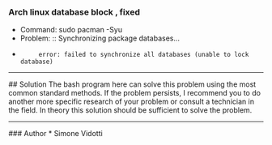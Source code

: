### Arch linux database block , fixed
* Command: sudo pacman -Syu
* Problem: :: Synchronizing package databases...
*          error: failed to synchronize all databases (unable to lock database)
<hr>
## Solution
The bash program here can solve this problem using the most common standard methods. 
If the problem persists, I recommend you to do another more specific research of your problem or consult a technician in the field. 
In theory this solution should be sufficient to solve the problem.
<hr>
### Author
* Simone Vidotti

